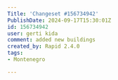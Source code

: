 ```yaml
---
Title: 'Changeset #156734942'
PublishDate: 2024-09-17T15:30:01Z
id: 156734942
user: gerti kida
comment: added new buildings
created_by: Rapid 2.4.0
tags:
- Montenegro

---
```

